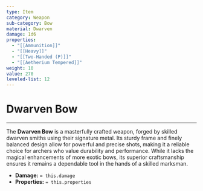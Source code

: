 ```yaml
---
type: Item
category: Weapon
sub-category: Bow
material: Dwarven
damage: 1d6
properties:
  - "[[Ammunition]]"
  - "[[Heavy]]"
  - "[[Two-Handed (P)]]"
  - "[[Aetherium Tempered]]"
weight: 10
value: 270
leveled-list: 12
---
```

# Dwarven Bow
---
The **Dwarven Bow** is a masterfully crafted weapon, forged by skilled dwarven smiths using their signature metal. Its sturdy frame and finely balanced design allow for powerful and precise shots, making it a reliable choice for archers who value durability and performance. While it lacks the magical enhancements of more exotic bows, its superior craftsmanship ensures it remains a dependable tool in the hands of a skilled marksman.

- **Damage:** `= this.damage`
- **Properties:** `= this.properties`